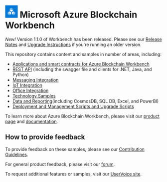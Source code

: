 # ![Microsoft Azure Blockchain Workbench](./media/logo_small.png) Microsoft Azure Blockchain Workbench

*New!* Version 1.1.0 of Workbench has been released. Please see our [Release Notes](./scripts/upgrade/releasenotes.md) and [Upgrade Instructions](./scripts/upgrade/readme.md) if you're running an older version.

This repository contains content and samples in number of areas, including:
* [Applications and smart contracts for Azure Blockchain Workbench](./application-and-smart-contract-samples/readme.md)
* [REST API](./rest-api-samples/readme.md) (including the swagger file and clients for .NET, Java, and Python)
* [Messaging Integration](./messaging-integration-samples/readme.md)
* [IoT Integration](./iot-integration-samples/readme.md) 
* [Office Integration](./office-integration-samples/readme.md)
* [Technology Samples](./technology-samples/readme.md)
* [Data and Reporting](./data-reporting-samples/readme.md)(including CosmosDB, SQL DB, Excel, and PowerBI)
* [Deployment and Management Scripts and Upgrade Scripts](./scripts/readme.md)

To learn more about Azure Blockchain Workbench, please visit our [product page](https://aka.ms/workbenchdocs) and [documentation](http://aks.ms/workbenchdocs).

## How to provide feedback

To provide feedback on these samples, please see our [Contribution Guidelines](./.github/CONTRIBUTING.md).

For general product feedback, please visit our [forum](https://techcommunity.microsoft.com/t5/Blockchain/bd-p/AzureBlockchain).

To request additional features or samples, visit our [UserVoice site](https://feedback.azure.com/forums/586780-blockchain).


